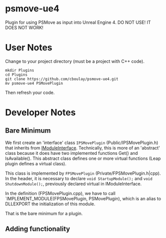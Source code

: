 # psmove-ue4
Plugin for using PSMove as input into Unreal Engine 4.
DO NOT USE! IT DOES NOT WORK!

# User Notes

Change to your project directory (must be a project with C++ code).

```
mkdir Plugins
cd Plugins
git clone https://github.com/cboulay/psmove-ue4.git
mv psmove-ue4 PSMovePlugin
```

Then refresh your code.

# Developer Notes

## Bare Minimum

We first create an 'interface' class `IPSMovePlugin` (Public/IPSMovePlugin.h) that inherits from [IModuleInterface](https://docs.unrealengine.com/latest/INT/API/Runtime/Core/Modules/IModuleInterface/index.html).
Technically, this is more of an 'abstract' class because it does have two implemented functions Get() and IsAvailable().
This abstract class defines one or more virtual functions (Leap plugin defines a virtual class).

This class is implemented by `FPSMovePlugin` (Private/FPSMovePlugin.h|cpp).
In the header, it is necessary to declare `void StartupModule();` and `void ShutdownModule();`, previously declared virtual in IModuleInterface.

In the definition (FPSMovePlugin.cpp), we have to call `IMPLEMENT_MODULE(FPSMovePlugin, PSMovePlugin), which is an alias to DLLEXPORT the initialization of this module.

That is the bare minimum for a plugin.

## Adding functionality

